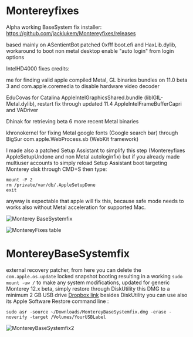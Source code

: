 # Montereyfixes

Alpha working BaseSystem fix installer: https://github.com/jacklukem/Montereyfixes/releases

based mainly on ASentientBot patched 0xfff boot.efi and HaxLib.dylib, workaround to boot non metal desktop enable "auto login" from login options

IntelHD4000 fixes credits:

me for finding valid apple compiled Metal, GL binaries bundles on 11.0 beta 3 and com.apple.coremedia to disable hardware video decoder

EduCovas for Catalina AppleIntelGraphicsShared.bundle (libIGIL-Metal.dylib), restart fix through updated 11.4 AppleIntelFrameBufferCapri and VADriver

Dhinak for retrieving beta 6 more recent Metal binaries

khronokernel for fixing Metal google fonts (Google search bar) through BigSur com.apple.WebProcess.sb (WebKit framework)


I made also a patched Setup Assistant to simplify this step (Montereyfixes AppleSetupUndone and non Metal autologinfix) but if you already made multiuser accounts to simply reload Setup Assistant boot targeting Monterey disk through CMD+S then type:

```shell
mount -P 2
rm /private/var/db/.AppleSetupDone
exit
```

anyway is expectable that apple will fix this, because safe mode needs to works also without Metal acceleration for supported Mac.

![Monterey BaseSystemfix](https://user-images.githubusercontent.com/63143548/122189199-025a8a80-ce91-11eb-90c7-26d757bff18c.jpeg)

![MontereyFixes table](https://user-images.githubusercontent.com/63143548/122200632-844fb100-ce9b-11eb-83c7-ab4e6a58c045.png)

# MontereyBaseSystemfix
external recovery patcher, from here you can delete the `com.apple.os.update` locked snapshot booting resulting in a working `sudo mount -uw /` to make any system modifications, updated for generic Monterey 12.x beta, simply restore through DiskUtility this DMG to a minimum 2 GB USB drive [Dropbox link](https://www.dropbox.com/s/j0kpnq6k0n3rrhh/montereybasesystemfix.dmg?dl=0)
besides DiskUtility you can use also its Apple Software Restore command line :
```shell
sudo asr -source ~/Downloads/MontereyBaseSystemfix.dmg -erase -noverify -target /Volumes/YourUSBLabel
```

![MontereyBaseSystemfix2](https://user-images.githubusercontent.com/63143548/122277646-678c9b00-cee6-11eb-90b5-de013c97482f.jpeg)
